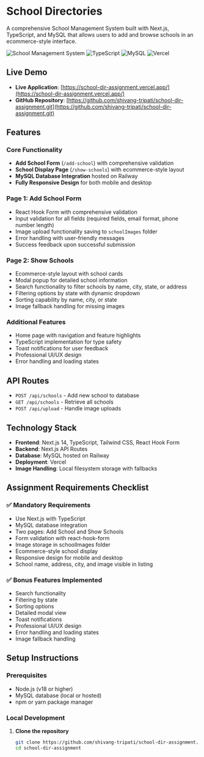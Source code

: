 # School Directories

A comprehensive School Management System built with Next.js, TypeScript, and MySQL that allows users to add and browse schools in an ecommerce-style interface.

![School Management System](https://img.shields.io/badge/Next.js-14-black?style=for-the-badge&logo=next.js)
![TypeScript](https://img.shields.io/badge/TypeScript-5-blue?style=for-the-badge&logo=typescript)
![MySQL](https://img.shields.io/badge/MySQL-8.0-blue?style=for-the-badge&logo=mysql)
![Vercel](https://img.shields.io/badge/Deployed_on-Vercel-black?style=for-the-badge&logo=vercel)

## Live Demo

- **Live Application**: [https://school-dir-assignment.vercel.app/](https://school-dir-assignment.vercel.app/)
- **GitHub Repository**: [https://github.com/shivang-tripati/school-dir-assignment.git](https://github.com/shivang-tripati/school-dir-assignment.git)

## Features

### Core Functionality

- **Add School Form** (`/add-school`) with comprehensive validation
- **School Display Page** (`/show-schools`) with ecommerce-style layout
- **MySQL Database Integration** hosted on Railway
- **Fully Responsive Design** for both mobile and desktop

### Page 1: Add School Form

- React Hook Form with comprehensive validation
- Input validation for all fields (required fields, email format, phone number length)
- Image upload functionality saving to `schoolImages` folder
- Error handling with user-friendly messages
- Success feedback upon successful submission

### Page 2: Show Schools

- Ecommerce-style layout with school cards
- Modal popup for detailed school information
- Search functionality to filter schools by name, city, state, or address
- Filtering options by state with dynamic dropdown
- Sorting capability by name, city, or state
- Image fallback handling for missing images

### Additional Features

- Home page with navigation and feature highlights
- TypeScript implementation for type safety
- Toast notifications for user feedback
- Professional UI/UX design
- Error handling and loading states

## API Routes

- `POST /api/schools` - Add new school to database
- `GET /api/schools` - Retrieve all schools
- `POST /api/upload` - Handle image uploads

## Technology Stack

- **Frontend**: Next.js 14, TypeScript, Tailwind CSS, React Hook Form
- **Backend**: Next.js API Routes
- **Database**: MySQL hosted on Railway
- **Deployment**: Vercel
- **Image Handling**: Local filesystem storage with fallbacks

## Assignment Requirements Checklist

### ✅ Mandatory Requirements

- Use Next.js with TypeScript
- MySQL database integration
- Two pages: Add School and Show Schools
- Form validation with react-hook-form
- Image storage in schoolImages folder
- Ecommerce-style school display
- Responsive design for mobile and desktop
- School name, address, city, and image visible in listing

### ✅ Bonus Features Implemented

- Search functionality
- Filtering by state
- Sorting options
- Detailed modal view
- Toast notifications
- Professional UI/UX design
- Error handling and loading states
- Image fallback handling

## Setup Instructions

### Prerequisites

- Node.js (v18 or higher)
- MySQL database (local or hosted)
- npm or yarn package manager

### Local Development

1. **Clone the repository**
   ```bash
   git clone https://github.com/shivang-tripati/school-dir-assignment.git
   cd school-dir-assignment
   ```
